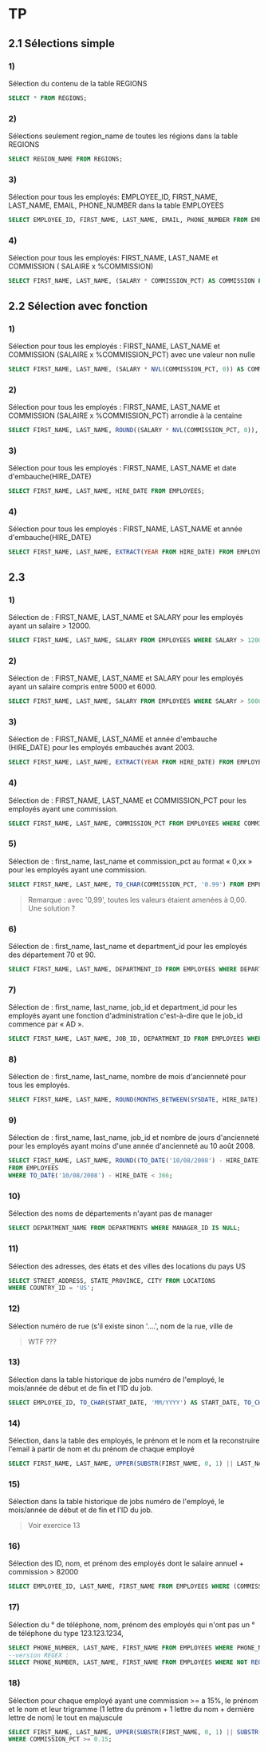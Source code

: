 # TP

## 2.1 Sélections simple

### 1)

Sélection du contenu de la table REGIONS

```sql
SELECT * FROM REGIONS;
```

### 2)

Sélections seulement region_name de toutes les régions dans la table REGIONS

```sql
SELECT REGION_NAME FROM REGIONS;
```

### 3)

Sélection pour tous les employés: EMPLOYEE_ID, FIRST_NAME, LAST_NAME, EMAIL, PHONE_NUMBER dans la table EMPLOYEES

```sql
SELECT EMPLOYEE_ID, FIRST_NAME, LAST_NAME, EMAIL, PHONE_NUMBER FROM EMPLOYEES;
```

### 4)

Sélection pour tous les employés: FIRST_NAME, LAST_NAME et COMMISSION ( SALAIRE x %COMMISSION)

```sql
SELECT FIRST_NAME, LAST_NAME, (SALARY * COMMISSION_PCT) AS COMMISSION FROM EMPLOYEES;
```

## 2.2 Sélection avec fonction

### 1)

Sélection pour tous les employés : FIRST_NAME, LAST_NAME et COMMISSION (SALAIRE x %COMMISSION_PCT) avec une valeur non nulle

```sql
SELECT FIRST_NAME, LAST_NAME, (SALARY * NVL(COMMISSION_PCT, 0)) AS COMMISSION FROM EMPLOYEES;
```

### 2)

Sélection pour tous les employés : FIRST_NAME, LAST_NAME et COMMISSION (SALAIRE x %COMMISSION_PCT) arrondie à la centaine

```sql
SELECT FIRST_NAME, LAST_NAME, ROUND((SALARY * NVL(COMMISSION_PCT, 0)), -2) AS COMMISSION FROM EMPLOYEES;
```

### 3)

Sélection pour tous les employés : FIRST_NAME, LAST_NAME et date d'embauche(HIRE_DATE)

```sql
SELECT FIRST_NAME, LAST_NAME, HIRE_DATE FROM EMPLOYEES;
```

### 4)

Sélection pour tous les employés : FIRST_NAME, LAST_NAME et année d'embauche(HIRE_DATE)

```sql
SELECT FIRST_NAME, LAST_NAME, EXTRACT(YEAR FROM HIRE_DATE) FROM EMPLOYEES;
```

## 2.3

### 1)

Sélection de : FIRST_NAME, LAST_NAME et SALARY pour les employés ayant un salaire > 12000.

```sql
SELECT FIRST_NAME, LAST_NAME, SALARY FROM EMPLOYEES WHERE SALARY > 12000;
```

### 2)

Sélection de : FIRST_NAME, LAST_NAME et SALARY pour les employés ayant un salaire
compris entre 5000 et 6000.

```sql
SELECT FIRST_NAME, LAST_NAME, SALARY FROM EMPLOYEES WHERE SALARY > 5000 AND SALARY < 6000;
```

### 3)

Sélection de : FIRST_NAME, LAST_NAME et année d'embauche (HIRE_DATE) pour les employés embauchés avant 2003.

```sql
SELECT FIRST_NAME, LAST_NAME, EXTRACT(YEAR FROM HIRE_DATE) FROM EMPLOYEES WHERE EXTRACT(YEAR FROM HIRE_DATE) < 2003;
```

### 4)

Sélection de : FIRST_NAME, LAST_NAME et COMMISSION_PCT pour les employés ayant une commission.

```sql
SELECT FIRST_NAME, LAST_NAME, COMMISSION_PCT FROM EMPLOYEES WHERE COMMISSION_PCT IS NOT NULL;
```

### 5)

Sélection de : first_name, last_name et commission_pct au format « 0,xx » pour les employés ayant une commission.

```sql
SELECT FIRST_NAME, LAST_NAME, TO_CHAR(COMMISSION_PCT, '0.99') FROM EMPLOYEES WHERE COMMISSION_PCT IS NOT NULL;
```

> Remarque : avec '0,99', toutes les valeurs étaient amenées à 0,00. Une solution ?

### 6)

Sélection de : first_name, last_name et department_id pour les employés des département 70 et 90.

```sql
SELECT FIRST_NAME, LAST_NAME, DEPARTMENT_ID FROM EMPLOYEES WHERE DEPARTMENT_ID IN (70,90);
```

### 7)

Sélection de : first_name, last_name, job_id et department_id pour les employés ayant une fonction d'administration c'est-à-dire que le job_id commence par « AD ».

```sql
SELECT FIRST_NAME, LAST_NAME, JOB_ID, DEPARTMENT_ID FROM EMPLOYEES WHERE JOB_ID LIKE('AD%');
```

### 8)

Sélection de : first_name, last_name, nombre de mois d'ancienneté pour tous les employés.

```sql
SELECT FIRST_NAME, LAST_NAME, ROUND(MONTHS_BETWEEN(SYSDATE, HIRE_DATE)) AS "ANCIENNETE (Mois)" FROM EMPLOYEES;
```

### 9)

Sélection de : first_name, last_name, job_id et nombre de jours d'ancienneté pour les employés ayant moins d'une année d'ancienneté au 10 août 2008.

```sql
SELECT FIRST_NAME, LAST_NAME, ROUND((TO_DATE('10/08/2008') - HIRE_DATE)) AS "ANCIENNETE (Jours)"
FROM EMPLOYEES
WHERE TO_DATE('10/08/2008') - HIRE_DATE < 366;
```

### 10)

Sélection des noms de départements n'ayant pas de manager

```sql
SELECT DEPARTMENT_NAME FROM DEPARTMENTS WHERE MANAGER_ID IS NULL;
```

### 11)

Sélection des adresses, des états et des villes des locations du pays US

```sql
SELECT STREET_ADDRESS, STATE_PROVINCE, CITY FROM LOCATIONS
WHERE COUNTRY_ID = 'US';
```

### 12)

Sélection numéro de rue (s'il existe sinon '....', nom de la rue, ville de

> WTF ???

### 13)

Sélection dans la table historique de jobs numéro de l'employé, le mois/année de début et de fin et l'ID du job.

```sql
SELECT EMPLOYEE_ID, TO_CHAR(START_DATE, 'MM/YYYY') AS START_DATE, TO_CHAR(END_DATE, 'MM/YYYY') AS END_DATE, JOB_ID FROM JOB_HISTORY;
```

### 14)

Sélection, dans la table des employés, le prénom et le nom et la reconstruire l'email à partir de nom et du prénom de chaque employé

```sql
SELECT FIRST_NAME, LAST_NAME, UPPER(SUBSTR(FIRST_NAME, 0, 1) || LAST_NAME) as EMAIL FROM EMPLOYEES;
```

### 15)

Sélection dans la table historique de jobs numéro de l'employé, le mois/année de début et de fin et l'ID du job.

> Voir exercice 13

### 16)

Sélection des ID, nom, et prénom des employés dont le salaire annuel + commission > 82000

```sql
SELECT EMPLOYEE_ID, LAST_NAME, FIRST_NAME FROM EMPLOYEES WHERE (COMMISSION_PCT*SALARY+SALARY)*12 > 82000;
```

### 17)

Sélection du ° de téléphone, nom, prénom des employés qui n'ont pas un ° de téléphone du type 123.123.1234,

```sql
SELECT PHONE_NUMBER, LAST_NAME, FIRST_NAME FROM EMPLOYEES WHERE PHONE_NUMBER NOT LIKE ('___.___.____');
--version REGEX :
SELECT PHONE_NUMBER, LAST_NAME, FIRST_NAME FROM EMPLOYEES WHERE NOT REGEXP_LIKE(PHONE_NUMBER, '[0-9]{3}.[0-9]{3}.[0-9]{4}');
```

### 18)

Sélection pour chaque employé ayant une commission >= a 15%, le prénom et le nom et leur trigramme (1 lettre du prénom + 1 lettre du nom + dernière lettre de nom) le tout en majuscule

```sql
SELECT FIRST_NAME, LAST_NAME, UPPER(SUBSTR(FIRST_NAME, 0, 1) || SUBSTR(LAST_NAME, 0, 1) || SUBSTR(LAST_NAME, -1, 1)) FROM EMPLOYEES
WHERE COMMISSION_PCT >= 0.15;
```
